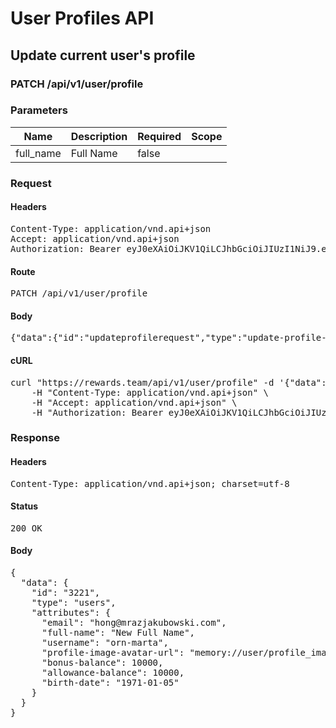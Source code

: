 # User Profiles API

## Update current user&#39;s profile

### PATCH /api/v1/user/profile

### Parameters

| Name | Description | Required | Scope |
|------|-------------|----------|-------|
| full_name | Full Name | false |  |

### Request

#### Headers

<pre>Content-Type: application/vnd.api+json
Accept: application/vnd.api+json
Authorization: Bearer eyJ0eXAiOiJKV1QiLCJhbGciOiJIUzI1NiJ9.eyJleHAiOjE1OTQzNzAwNzAsInN1YiI6MzIyMSwidHlwZSI6ImFjY2VzcyIsImNsaWVudF9pZCI6IjIifQ.fdiFFuk4lcbMjd9-82x-uOcgqZYCZDmrfOcM7MlVz9Q</pre>

#### Route

<pre>PATCH /api/v1/user/profile</pre>

#### Body

<pre>{"data":{"id":"updateprofilerequest","type":"update-profile-requests","attributes":{"full-name":"New Full Name"}}}</pre>

#### cURL

<pre class="request">curl &quot;https://rewards.team/api/v1/user/profile&quot; -d &#39;{&quot;data&quot;:{&quot;id&quot;:&quot;updateprofilerequest&quot;,&quot;type&quot;:&quot;update-profile-requests&quot;,&quot;attributes&quot;:{&quot;full-name&quot;:&quot;New Full Name&quot;}}}&#39; -X PATCH \
	-H &quot;Content-Type: application/vnd.api+json&quot; \
	-H &quot;Accept: application/vnd.api+json&quot; \
	-H &quot;Authorization: Bearer eyJ0eXAiOiJKV1QiLCJhbGciOiJIUzI1NiJ9.eyJleHAiOjE1OTQzNzAwNzAsInN1YiI6MzIyMSwidHlwZSI6ImFjY2VzcyIsImNsaWVudF9pZCI6IjIifQ.fdiFFuk4lcbMjd9-82x-uOcgqZYCZDmrfOcM7MlVz9Q&quot;</pre>

### Response

#### Headers

<pre>Content-Type: application/vnd.api+json; charset=utf-8</pre>

#### Status

<pre>200 OK</pre>

#### Body

<pre>{
  "data": {
    "id": "3221",
    "type": "users",
    "attributes": {
      "email": "hong@mrazjakubowski.com",
      "full-name": "New Full Name",
      "username": "orn-marta",
      "profile-image-avatar-url": "memory://user/profile_image/81311571b74e4c8da9fe67dbea58b386.png",
      "bonus-balance": 10000,
      "allowance-balance": 10000,
      "birth-date": "1971-01-05"
    }
  }
}</pre>
